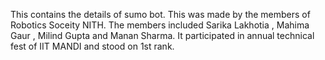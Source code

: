 This contains the details of sumo bot. This was made by the members of Robotics Soceity NITH. The members included Sarika Lakhotia , Mahima Gaur , Milind Gupta and Manan Sharma. It participated in annual technical fest of IIT MANDI and stood on 1st rank. 